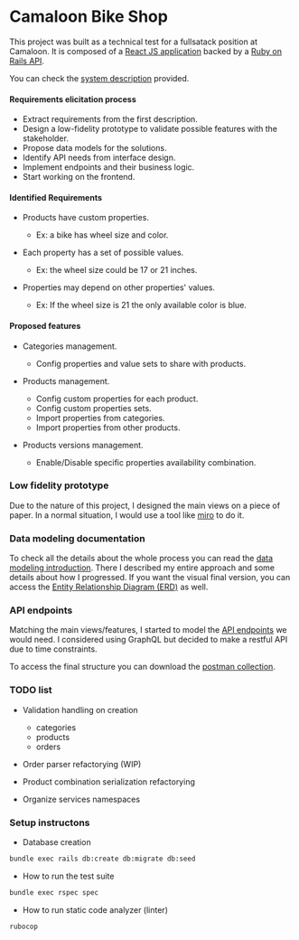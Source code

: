 # Camaloon Bike Shop

This project was built as a technical test for a fullsatack position at Camaloon. It is composed of a [React JS application](https://github.com/LeonardoGodoy/camaloon-bike-shop-front) backed by a [Ruby on Rails API](https://github.com/LeonardoGodoy/camaloon-bike-shop-api).

You can check the [system description](https://drive.google.com/file/d/1scSCrF8YyS4eB90vtcV8Yp-QFiSAlcxJ/view?usp=sharing) provided.

#### Requirements elicitation process
  - Extract requirements from the first description.
  - Design a low-fidelity prototype to validate possible features with the stakeholder.
  - Propose data models for the solutions.
  - Identify API needs from interface design.
  - Implement endpoints and their business logic.
  - Start working on the frontend.

#### Identified Requirements

- Products have custom properties.
  - Ex: a bike has wheel size and color.

- Each property has a set of possible values.
  - Ex: the wheel size could be 17 or 21 inches.

- Properties may depend on other properties' values.

  - Ex: If the wheel size is 21 the only available color is blue.

#### Proposed features
  - Categories management.
    - Config properties and value sets to share with products.

  - Products management.
    - Config custom properties for each product.
    - Config custom properties sets.
    - Import properties from categories.
    - Import properties from other products.

  - Products versions management.
    - Enable/Disable specific properties availability combination.
### Low fidelity prototype

Due to the nature of this project, I designed the main views on a piece of paper. In a normal situation, I would use a tool like [miro](https://miro.com/) to do it.
### Data modeling documentation

To check all the details about the whole process you can read the
[data modeling introduction](https://github.com/LeonardoGodoy/camaloon-bike-shop-api/blob/master/docs/data_modeling_introduction.md). There I described my entire approach and some details about how I progressed. If you want the visual final version, you can access the [Entity Relationship Diagram (ERD)](https://drive.google.com/file/d/1Ynt7Fmqa2OI5d8wAatmc9OWEFLTkme13/view?usp=sharing) as well.

### API endpoints

Matching the main views/features, I started to model the [API endpoints](https://github.com/LeonardoGodoy/camaloon-bike-shop-api/blob/master/docs/api_introduction.md) we would need. I considered using GraphQL but decided to make a restful API due to time constraints.

To access the final structure you can download the [postman collection](https://drive.google.com/file/d/1p18LVHrn3GBpm0hzsjS3zSsS7fXqJz1U/view?usp=sharing).

### TODO list

- Validation handling on creation
  - categories
  - products
  - orders

- Order parser refactorying (WIP)
- Product combination serialization refactorying
- Organize services namespaces

### Setup instructons
* Database creation

```bash
bundle exec rails db:create db:migrate db:seed
```

* How to run the test suite

```bash
bundle exec rspec spec
```

* How to run static code analyzer (linter)
```bash
rubocop
```
